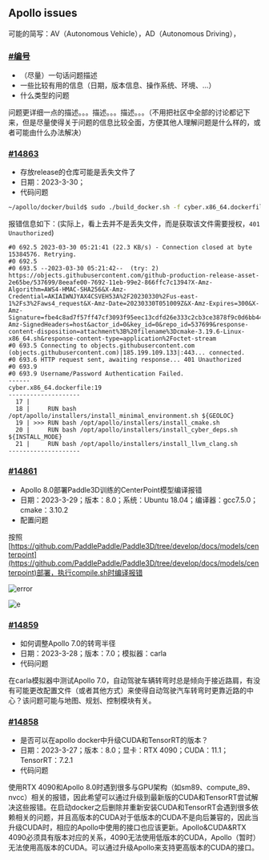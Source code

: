 ## Apollo issues

可能的简写：AV（Autonomous Vehicle），AD（Autonomous Driving），

### [#编号](链接)

- （尽量）一句话问题描述
- 一些比较有用的信息（日期，版本信息、操作系统、环境、...）
- 什么类型的问题

问题更详细一点的描述。。。描述。。。描述。。。（不用把社区中全部的讨论都记下来，但是尽量使得关于问题的信息比较全面，方便其他人理解问题是什么样的，或者可能由什么办法解决）

### [#14863](https://github.com/ApolloAuto/apollo/issues/14863)

- 存放release的仓库可能是丢失文件了
- 日期：2023-3-30；
- 代码问题

```bash
~/apollo/docker/build$ sudo ./build_docker.sh -f cyber.x86_64.dockerfile -m build -g cn
```

报错信息如下：(实际上，看上去并不是丢失文件，而是获取该文件需要授权，`401 Unauthorized`)

```
#0 692.5 2023-03-30 05:21:41 (22.3 KB/s) - Connection closed at byte 15384576. Retrying.
#0 692.5 
#0 693.5 --2023-03-30 05:21:42--  (try: 2)  https://objects.githubusercontent.com/github-production-release-asset-2e65be/537699/8eeafe00-7692-11eb-99e2-866ffc7c1394?X-Amz-Algorithm=AWS4-HMAC-SHA256&X-Amz-Credential=AKIAIWNJYAX4CSVEH53A%2F20230330%2Fus-east-1%2Fs3%2Faws4_request&X-Amz-Date=20230330T051009Z&X-Amz-Expires=300&X-Amz-Signature=fbe4c8ad7f57ff47cf3093f95eec13cdfd26e333c2cb3ce3878f9c0d6bb44550&X-Amz-SignedHeaders=host&actor_id=0&key_id=0&repo_id=537699&response-content-disposition=attachment%3B%20filename%3Dcmake-3.19.6-Linux-x86_64.sh&response-content-type=application%2Foctet-stream
#0 693.5 Connecting to objects.githubusercontent.com (objects.githubusercontent.com)|185.199.109.133|:443... connected.
#0 693.6 HTTP request sent, awaiting response... 401 Unauthorized
#0 693.9 
#0 693.9 Username/Password Authentication Failed.
------
cyber.x86_64.dockerfile:19
--------------------
  17 |     
  18 |     RUN bash /opt/apollo/installers/install_minimal_environment.sh ${GEOLOC}
  19 | >>> RUN bash /opt/apollo/installers/install_cmake.sh
  20 |     RUN bash /opt/apollo/installers/install_cyber_deps.sh ${INSTALL_MODE}
  21 |     RUN bash /opt/apollo/installers/install_llvm_clang.sh
--------------------
```

### [#14861](https://github.com/ApolloAuto/apollo/issues/14861)

- Apollo 8.0部署Paddle3D训练的CenterPoint模型编译报错
- 日期：2023-3-29；版本：8.0；系统：Ubuntu 18.04；编译器：gcc7.5.0；cmake：3.10.2
- 配置问题

按照[https://github.com/PaddlePaddle/Paddle3D/tree/develop/docs/models/centerpoint](https://github.com/PaddlePaddle/Paddle3D/tree/develop/docs/models/centerpoint)部署，执行compile.sh时编译报错

![error](https://user-images.githubusercontent.com/47803962/228524591-67262320-9993-4156-9178-1e3bf844d4d7.png)

![e](https://user-images.githubusercontent.com/47803962/228524621-3676c05b-35fa-42bb-9c54-64d49db3539a.png)

### [#14859](https://github.com/ApolloAuto/apollo/issues/14859)

- 如何调整Apollo 7.0的转弯半径
- 日期：2023-3-28；版本：7.0；模拟器：carla
- 代码问题

在carla模拟器中测试Apollo 7.0，自动驾驶车辆转弯时总是倾向于接近路肩，有没有可能更改配置文件（或者其他方式）来使得自动驾驶汽车转弯时更靠近路的中心？该问题可能与地图、规划、控制模块有关。

### [#14858](https://github.com/ApolloAuto/apollo/issues/14858)

- 是否可以在apollo docker中升级CUDA和TensorRT的版本？
- 日期：2023-3-27；版本：8.0；显卡：RTX 4090；CUDA：11.1；TensorRT：7.2.1
- 代码问题

使用RTX 4090和Apollo 8.0时遇到很多与GPU架构（如sm89、compute_89、nvcc）相关的报错，因此希望可以通过升级到最新版的CUDA和TensorRT尝试解决这些报错。在启动docker之后删除并重新安装CUDA和TensorRT会遇到很多依赖相关的问题，并且高版本的CUDA对于低版本的CUDA不是向后兼容的，因此当升级CUDA时，相应的Apollo中使用的接口也应该更新。Apollo&CUDA&RTX 4090必须具有版本对应的关系，4090无法使用低版本的CUDA，Apollo（暂时）无法使用高版本的CUDA。可以通过升级Apollo来支持更高版本的CUDA的接口。